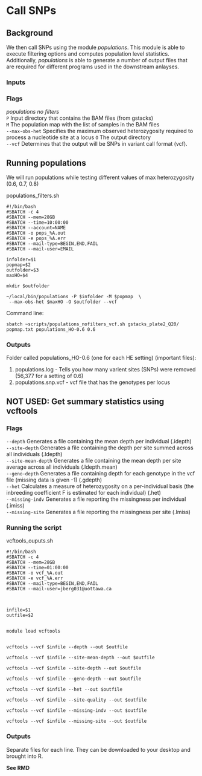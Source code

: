 # Call SNPs

## Background

We then call SNPs using the module *populations*. This module is able to execute filtering options and computes population level statistics. Additionally, *populations* is able to generate a number of output files that are required for different programs used in the downstream anlayses. 


### Inputs

### Flags
*populations no filters*  
`P` Input directory that contains the BAM files (from gstacks)  
`M` The population map with the list of samples in the BAM files   
`--max-obs-het` Specifies the maximum observed heterozygosity required to process a nucleotide site at a locus
`O` The output directory  
`--vcf` Determines that the output will be SNPs in variant call format (vcf).  

## Running populations

We will run populations while testing different values of max heterozygosity (0.6, 0.7, 0.8)  
  
populations_filters.sh
```
#!/bin/bash
#SBATCH -c 4
#SBATCH --mem=28GB
#SBATCH --time=10:00:00
#SBATCH --account=NAME
#SBATCH -o pops_%A.out
#SBATCH -e pops_%A.err
#SBATCH --mail-type=BEGIN,END,FAIL
#SBATCH --mail-user=EMAIL

infolder=$1
popmap=$2
outfolder=$3
maxHO=$4

mkdir $outfolder

~/local/bin/populations -P $infolder -M $popmap  \
 --max-obs-het $maxHO -O $outfolder --vcf

```
Command line:
```
sbatch ~scripts/populations_nofilters_vcf.sh gstacks_plate2_Q20/ popmap.txt populations_HO-0.6 0.6
```
### Outputs
Folder called populations_HO-0.6 (one for each HE setting) (important files):  
1) populations.log - Tells you how many varient sites (SNPs) were removed (56,377 for a setting of 0.6)
2) populations.snp.vcf - vcf file that has the genotypes per locus


## NOT USED: Get summary statistics using **vcftools**

### Flags
`--depth` Generates a file containing the mean depth per individual (.idepth)  
`--site-depth` Generates a file containing the depth per site summed across all individuals (.ldepth)  
`--site-mean-depth` Generates a file containing the mean depth per site average across all individuals (.ldepth.mean)  
`--geno-depth` Generates a file containing depth for each genotype in the vcf file (missing data is given -1) (.gdepth)  
`--het` Calculates a measure of heterozygosity on a per-individual basis (the inbreeding coefficient F is estimated for each individual) (.het)  
`--missing-indv` Generates a file reporting the missingness per individual (.imiss)  
`--missing-site` Generates a file reporting the missingness per site (.lmiss)

### Running the script
vcftools_ouputs.sh
```
#!/bin/bash
#SBATCH -c 4
#SBATCH --mem=28GB
#SBATCH --time=01:00:00
#SBATCH -o vcf_%A.out
#SBATCH -e vcf_%A.err
#SBATCH --mail-type=BEGIN,END,FAIL
#SBATCH --mail-user=jberg031@uottawa.ca



infile=$1
outfile=$2


module load vcftools


vcftools --vcf $infile --depth --out $outfile

vcftools --vcf $infile --site-mean-depth --out $outfile

vcftools --vcf $infile --site-depth --out $outfile

vcftools --vcf $infile --geno-depth --out $outfile

vcftools --vcf $infile --het --out $outfile

vcftools --vcf $infile --site-quality --out $outfile

vcftools --vcf $infile --missing-indv --out $outfile

vcftools --vcf $infile --missing-site --out $outfile
```

### Outputs
Separate files for each line. They can be downloaded to your desktop and brought into R.  

**See RMD** 
